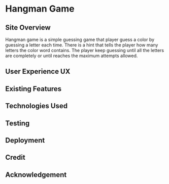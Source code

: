 # Hangman Game

## Site Overview
Hangman game is a simple guessing game that player guess a color by guessing a letter each time. There is a hint that tells the player how many letters the color word contains. The player keep guessing until all the letters are completely or until reaches the maximum attempts allowed.


## User Experience UX

## Existing Features

## Technologies Used

## Testing

## Deployment

## Credit

## Acknowledgement